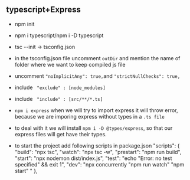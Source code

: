 ## typescript+Express
- npm init
- npm i typescript/npm i -D typescript
- tsc --init  -> tsconfig.json
- in the tsconfig.json file uncomment `outDir` and mention the name of folder where we want to keep compiled js file
- uncomment ` "noImplicitAny": true, `and ` "strictNullChecks": true, `
- include ` "exclude" : [node_modules]`
- include ` "include" : [src/**/*.ts]`

- `npm i express`
  when we will try to import express it will throw error, because we are imporing express without types in a `.ts file`

- to deal with it we will install `npm i -D @types/express`, so that our express files will get have their types.

- to start the project add following scripts in package.json
"scripts": {
    "build": "npx tsc",
    "watch": "npx tsc -w",
    "prestart": "npm run build",
    "start": "npx nodemon dist/index.js",
    "test": "echo \"Error: no test specified\" && exit 1",
    "dev": "npx concurrently \"npm run watch\" \"npm start\" "
},